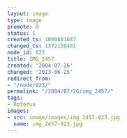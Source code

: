```yaml
---
layout: image
type: image
promote: 0
status: 1
created_ts: 1090861647
changed_ts: 1372159401
node_id: 823
title: IMG_2457
created: '2004-07-26'
changed: '2013-06-25'
redirect_from:
- "/node/823/"
permalink: "/2004/07/26/img_2457/"
tags:
- Rotorua
images:
- src: image/images/img_2457-823.jpg
  name: img_2457-823.jpg
---
```


